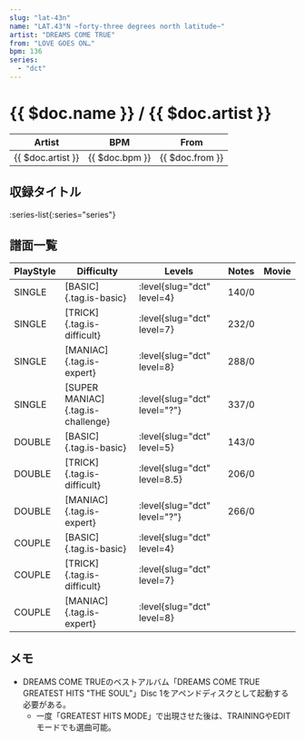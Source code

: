 ```yaml
---
slug: "lat-43n"
name: "LAT.43°N ~forty-three degrees north latitude~"
artist: "DREAMS COME TRUE"
from: "LOVE GOES ON…"
bpm: 136
series:
  - "dct"
---
```


# {{ $doc.name }} / {{ $doc.artist }}

|Artist|BPM|From|
|------|---|----|
|{{ $doc.artist }}|{{ $doc.bpm }}|{{ $doc.from }}|

## 収録タイトル

:series-list{:series="series"}

## 譜面一覧

|PlayStyle|Difficulty|Levels|Notes|Movie|
|---------|----------|------|-----|-----|
|SINGLE|[BASIC]{.tag.is-basic}|:level{slug="dct" level=4}|140/0||
|SINGLE|[TRICK]{.tag.is-difficult}|:level{slug="dct" level=7}|232/0||
|SINGLE|[MANIAC]{.tag.is-expert}|:level{slug="dct" level=8}|288/0||
|SINGLE|[SUPER MANIAC]{.tag.is-challenge}|:level{slug="dct" level="?"}|337/0||
|DOUBLE|[BASIC]{.tag.is-basic}|:level{slug="dct" level=5}|143/0||
|DOUBLE|[TRICK]{.tag.is-difficult}|:level{slug="dct" level=8.5}|206/0||
|DOUBLE|[MANIAC]{.tag.is-expert}|:level{slug="dct" level="?"}|266/0||
|COUPLE|[BASIC]{.tag.is-basic}|:level{slug="dct" level=4}|||
|COUPLE|[TRICK]{.tag.is-difficult}|:level{slug="dct" level=7}|||
|COUPLE|[MANIAC]{.tag.is-expert}|:level{slug="dct" level=8}|||

## メモ

- DREAMS COME TRUEのベストアルバム「DREAMS COME TRUE GREATEST HITS "THE SOUL"」Disc 1をアペンドディスクとして起動する必要がある。
  - 一度「GREATEST HITS MODE」で出現させた後は、TRAININGやEDITモードでも選曲可能。
